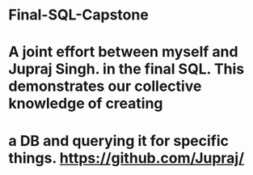 # Final-SQL-Capstone
# A joint effort between myself and Jupraj Singh. in the final SQL. This demonstrates our collective knowledge of creating
# a DB and querying it for specific things. https://github.com/Jupraj/
